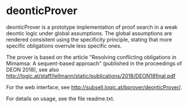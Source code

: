 # deonticProver

deonticProver is a prototype implementation of proof search in a weak
deontic logic under global assumptions. The global assumptions are
rendered consistent using the specificity principle, stating that more
specific obligations overrule less specific ones.

The prover is based on the article "Resolving conflicting obligations
in Mimamsa: A sequent-based approach" (published in the proceedings of
DEON 2018), see also
http://logic.at/staff/lellmann/static/publications/2018/DEON18final.pdf

For the web interface, see http://subsell.logic.at/bprover/deonticProver/.

For details on usage, see the file readme.txt.
